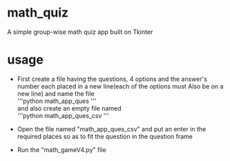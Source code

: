 # math_quiz
A simple group-wise math quiz app built on Tkinter

# usage  
* First create a file having the questions, 4 options and the answer's number each placed in a new line(each of the options must Also be on a new line) and name the file  
        '''python
        math_app_ques
        '''  
and also create an empty file named  
        '''python
        math_app_ques_csv
        '''  
  
* Open the file named "math_app_ques_csv" and put an enter in the required places so as to fit the question in the question frame  
  
* Run the "math_gameV4.py" file
